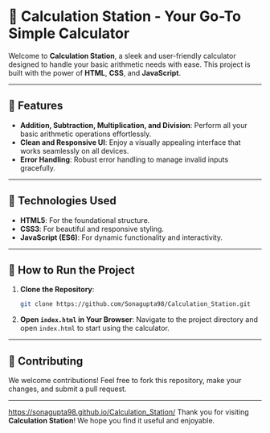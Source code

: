 # 🧮 Calculation Station - Your Go-To Simple Calculator

Welcome to **Calculation Station**, a sleek and user-friendly calculator designed to handle your basic arithmetic needs with ease. This project is built with the power of **HTML**, **CSS**, and **JavaScript**.

---

## 🚀 Features

- **Addition, Subtraction, Multiplication, and Division**: Perform all your basic arithmetic operations effortlessly.
- **Clean and Responsive UI**: Enjoy a visually appealing interface that works seamlessly on all devices.
- **Error Handling**: Robust error handling to manage invalid inputs gracefully.

---

## 🔧 Technologies Used

- **HTML5**: For the foundational structure.
- **CSS3**: For beautiful and responsive styling.
- **JavaScript (ES6)**: For dynamic functionality and interactivity.

---

## 📂 How to Run the Project

1. **Clone the Repository**:
   ```sh
   git clone https://github.com/Sonagupta98/Calculation_Station.git
   ```
2. **Open `index.html` in Your Browser**: Navigate to the project directory and open `index.html` to start using the calculator.

---

## 📢 Contributing

We welcome contributions! Feel free to fork this repository, make your changes, and submit a pull request.

---

https://sonagupta98.github.io/Calculation_Station/
Thank you for visiting **Calculation Station**! We hope you find it useful and enjoyable.
